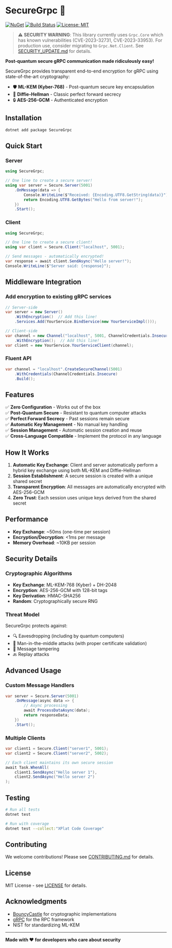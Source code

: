 # SecureGrpc 🔐

[![NuGet](https://img.shields.io/nuget/v/SecureGrpc.svg)](https://www.nuget.org/packages/SecureGrpc/)
[![Build Status](https://github.com/yourusername/SecureGrpc/workflows/Build%20and%20Test/badge.svg)](https://github.com/yourusername/SecureGrpc/actions)
[![License: MIT](https://img.shields.io/badge/License-MIT-yellow.svg)](https://opensource.org/licenses/MIT)

> ⚠️ **SECURITY WARNING**: This library currently uses `Grpc.Core` which has known vulnerabilities (CVE-2023-32731, CVE-2023-33953). For production use, consider migrating to `Grpc.Net.Client`. See [SECURITY_UPDATE.md](SECURITY_UPDATE.md) for details.

**Post-quantum secure gRPC communication made ridiculously easy!**

SecureGrpc provides transparent end-to-end encryption for gRPC using state-of-the-art cryptography:
- 🛡️ **ML-KEM (Kyber-768)** - Post-quantum secure key encapsulation
- 🔑 **Diffie-Hellman** - Classic perfect forward secrecy
- 🔒 **AES-256-GCM** - Authenticated encryption

## Installation

```bash
dotnet add package SecureGrpc
```

## Quick Start

### Server
```csharp
using SecureGrpc;

// One line to create a secure server!
using var server = Secure.Server(5001)
    .OnMessage(data => {
        Console.WriteLine($"Received: {Encoding.UTF8.GetString(data)}");
        return Encoding.UTF8.GetBytes("Hello from server!");
    })
    .Start();
```

### Client
```csharp
using SecureGrpc;

// One line to create a secure client!
using var client = Secure.Client("localhost", 5001);

// Send messages - automatically encrypted!
var response = await client.SendAsync("Hello server!");
Console.WriteLine($"Server said: {response}");
```

## Middleware Integration

### Add encryption to existing gRPC services

```csharp
// Server-side
var server = new Server()
    .WithEncryption()  // Add this line!
    .Services.Add(YourService.BindService(new YourServiceImpl()));

// Client-side  
var channel = new Channel("localhost", 5001, ChannelCredentials.Insecure)
    .WithEncryption();  // Add this line!
var client = new YourService.YourServiceClient(channel);
```

### Fluent API

```csharp
var channel = "localhost".CreateSecureChannel(5001)
    .WithCredentials(ChannelCredentials.Insecure)
    .Build();
```

## Features

✅ **Zero Configuration** - Works out of the box  
✅ **Post-Quantum Secure** - Resistant to quantum computer attacks  
✅ **Perfect Forward Secrecy** - Past sessions remain secure  
✅ **Automatic Key Management** - No manual key handling  
✅ **Session Management** - Automatic session creation and reuse  
✅ **Cross-Language Compatible** - Implement the protocol in any language  

## How It Works

1. **Automatic Key Exchange**: Client and server automatically perform a hybrid key exchange using both ML-KEM and Diffie-Hellman
2. **Session Establishment**: A secure session is created with a unique shared secret
3. **Transparent Encryption**: All messages are automatically encrypted with AES-256-GCM
4. **Zero Trust**: Each session uses unique keys derived from the shared secret

## Performance

- **Key Exchange**: ~50ms (one-time per session)
- **Encryption/Decryption**: <1ms per message
- **Memory Overhead**: ~10KB per session

## Security Details

### Cryptographic Algorithms
- **Key Exchange**: ML-KEM-768 (Kyber) + DH-2048
- **Encryption**: AES-256-GCM with 128-bit tags
- **Key Derivation**: HMAC-SHA256
- **Random**: Cryptographically secure RNG

### Threat Model
SecureGrpc protects against:
- 🔍 Eavesdropping (including by quantum computers)
- 🔄 Man-in-the-middle attacks (with proper certificate validation)
- 📝 Message tampering
- 🔙 Replay attacks

## Advanced Usage

### Custom Message Handlers
```csharp
var server = Secure.Server(5001)
    .OnMessage(async data => {
        // Async processing
        await ProcessDataAsync(data);
        return responseData;
    })
    .Start();
```

### Multiple Clients
```csharp
var client1 = Secure.Client("server1", 5001);
var client2 = Secure.Client("server2", 5002);

// Each client maintains its own secure session
await Task.WhenAll(
    client1.SendAsync("Hello server 1"),
    client2.SendAsync("Hello server 2")
);
```

## Testing

```bash
# Run all tests
dotnet test

# Run with coverage
dotnet test --collect:"XPlat Code Coverage"
```

## Contributing

We welcome contributions! Please see [CONTRIBUTING.md](CONTRIBUTING.md) for details.

## License

MIT License - see [LICENSE](LICENSE) for details.

## Acknowledgments

- [BouncyCastle](https://www.bouncycastle.org/) for cryptographic implementations
- [gRPC](https://grpc.io/) for the RPC framework
- NIST for standardizing ML-KEM

---

**Made with ❤️ for developers who care about security**